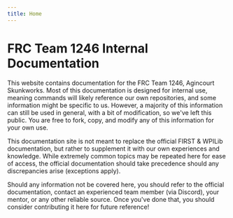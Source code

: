 ```yaml
---
title: Home
---
```


# FRC Team 1246 Internal Documentation

This website contains documentation for the FRC Team 1246, Agincourt Skunkworks. Most of this documentation is designed for internal use, meaning commands will likely reference our own repositories, and some information might be specific to us. However, a majority of this information can still be used in general, with a bit of modification, so we've left this public. You are free to fork, copy, and modify any of this information for your own use.

This documentation site is not meant to replace the official FIRST & WPILib documentation, but rather to supplement it with our own experiences and knowledge. While extremely common topics may be repeated here for ease of access, the official documentation should take precedence should any discrepancies arise (exceptions apply).

Should any information not be covered here, you should refer to the official documentation, contact an experienced team member (via Discord), your mentor, or any other reliable source. Once you've done that, you should consider contributing it here for future reference!
